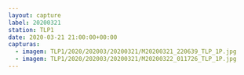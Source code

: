 ```yaml
---
layout: capture
label: 20200321
station: TLP1
date: 2020-03-21 21:00:00+00:00
capturas:
  - imagem: TLP1/2020/202003/20200321/M20200321_220639_TLP_1P.jpg
  - imagem: TLP1/2020/202003/20200321/M20200322_011726_TLP_1P.jpg
---
```

